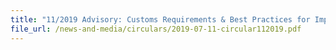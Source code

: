 ```yaml
---
title: "11/2019 Advisory: Customs Requirements & Best Practices for Import of Goods"
file_url: /news-and-media/circulars/2019-07-11-circular112019.pdf
---
```

